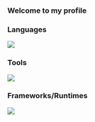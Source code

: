<h3>Welcome to my profile</h3>

<h3 align="left">Languages</h3>
 <img src="https://skillicons.dev/icons?i=c,cpp,cs,bash,dart,js,py" />
<h3 align="left">Tools</h3>
 <img src="https://skillicons.dev/icons?i=git,vscode,linux,windows,visualstudio,apple" />
<h3 align="left">Frameworks/Runtimes</h3>
 <img src="https://skillicons.dev/icons?i=nodejs,fastapi,express,flutter,tensorflow,unity"/>
